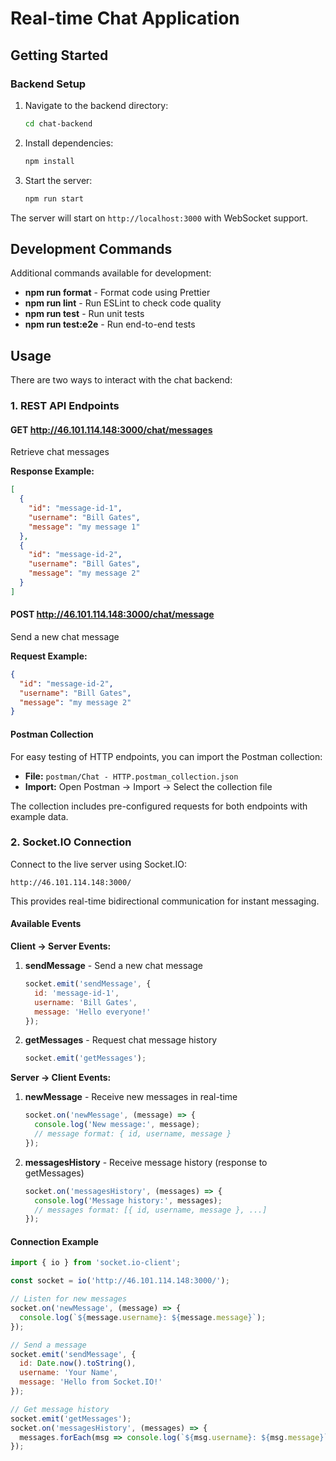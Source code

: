 # Real-time Chat Application

## Getting Started

### Backend Setup

1. Navigate to the backend directory:
   ```bash
   cd chat-backend
   ```

2. Install dependencies:
   ```bash
   npm install
   ```

3. Start the server:
   ```bash
   npm run start
   ```

The server will start on `http://localhost:3000` with WebSocket support.

## Development Commands

Additional commands available for development:

- **npm run format** - Format code using Prettier
- **npm run lint** - Run ESLint to check code quality
- **npm run test** - Run unit tests
- **npm run test:e2e** - Run end-to-end tests

## Usage

There are two ways to interact with the chat backend:

### 1. REST API Endpoints

#### GET http://46.101.114.148:3000/chat/messages
Retrieve chat messages

**Response Example:**
```json
[
  {
    "id": "message-id-1",
    "username": "Bill Gates",
    "message": "my message 1"
  },
  {
    "id": "message-id-2",
    "username": "Bill Gates", 
    "message": "my message 2"
  }
]
```

#### POST http://46.101.114.148:3000/chat/message
Send a new chat message

**Request Example:**
```json
{
  "id": "message-id-2",
  "username": "Bill Gates",
  "message": "my message 2"
}
```

#### Postman Collection
For easy testing of HTTP endpoints, you can import the Postman collection:
- **File:** `postman/Chat - HTTP.postman_collection.json`
- **Import:** Open Postman → Import → Select the collection file

The collection includes pre-configured requests for both endpoints with example data.

### 2. Socket.IO Connection

Connect to the live server using Socket.IO:
```
http://46.101.114.148:3000/
```

This provides real-time bidirectional communication for instant messaging.

#### Available Events

**Client → Server Events:**

1. **sendMessage** - Send a new chat message
   ```javascript
   socket.emit('sendMessage', {
     id: 'message-id-1',
     username: 'Bill Gates',
     message: 'Hello everyone!'
   });
   ```

2. **getMessages** - Request chat message history
   ```javascript
   socket.emit('getMessages');
   ```

**Server → Client Events:**

1. **newMessage** - Receive new messages in real-time
   ```javascript
   socket.on('newMessage', (message) => {
     console.log('New message:', message);
     // message format: { id, username, message }
   });
   ```

2. **messagesHistory** - Receive message history (response to getMessages)
   ```javascript
   socket.on('messagesHistory', (messages) => {
     console.log('Message history:', messages);
     // messages format: [{ id, username, message }, ...]
   });
   ```

#### Connection Example
```javascript
import { io } from 'socket.io-client';

const socket = io('http://46.101.114.148:3000/');

// Listen for new messages
socket.on('newMessage', (message) => {
  console.log(`${message.username}: ${message.message}`);
});

// Send a message
socket.emit('sendMessage', {
  id: Date.now().toString(),
  username: 'Your Name',
  message: 'Hello from Socket.IO!'
});

// Get message history
socket.emit('getMessages');
socket.on('messagesHistory', (messages) => {
  messages.forEach(msg => console.log(`${msg.username}: ${msg.message}`));
});
```
